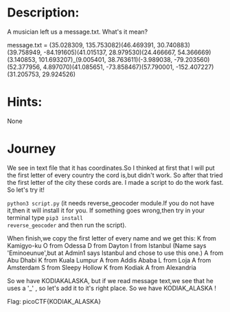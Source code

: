 # Description:
A musician left us a message.txt. What's it mean?

message.txt = (35.028309, 135.753082)(46.469391, 30.740883)(39.758949, -84.191605)(41.015137, 28.979530)(24.466667, 54.366669)(3.140853, 101.693207)_(9.005401, 38.763611)(-3.989038, -79.203560)(52.377956, 4.897070)(41.085651, -73.858467)(57.790001, -152.407227)(31.205753, 29.924526)

# Hints:
None
  
# Journey
We see in text file that it has coordinates.So I thinked at first that I will put the first letter of every country the cord is,but didn't work. So after that tried the first letter of the city these cords are.
I made a script to do the work fast.
So let's try it!

<code>python3 script.py</code> (it needs reverse_geocoder module.If you do not have it,then it will install it for you.
If something goes wrong,then try in your terminal type <code>pip3 install reverse_geocoder</code> and then run the script).

When finish,we copy the first letter of every name and we get this:
K from Kamigyo-ku
O from Odessa
D from Dayton
I from Istanbul (Name says 'Eminoeunue',but at Admin1 says Istanbul and chose to use this one.)
A from Abu Dhabi
K from Kuala Lumpur
A from Addis Ababa
L from Loja
A from Amsterdam
S from Sleepy Hollow
K from Kodiak
A from Alexandria

So we have KODIAKALASKA, but if we read message text,we see that he uses a '_' , so let's add it to it's right place.
So we have KODIAK_ALASKA !


Flag: picoCTF{KODIAK_ALASKA}

